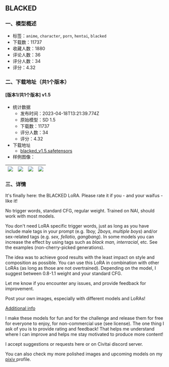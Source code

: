## BLACKED
### 一、模型概述

- 标签：`anime`, `character`, `porn`, `hentai`, `blacked`
- 下载数：11737
- 收藏人数：1880
- 评论人数：36
- 评分人数：34
- 评分：4.32

### 二、下载地址（共1个版本）

#### [版本1/共1个版本] v1.5

- 统计数据
  - 发布时间：2023-04-18T13:21:39.774Z
  - 原始模型：SD 1.5
  - 下载数：11737
  - 评分人数：34
  - 评分：4.32
- 下载地址
  - [blacked_v1.5.safetensors](https://civitai.com/api/download/models/48983)
- 样例图像：

| <img src="https://image.civitai.com/xG1nkqKTMzGDvpLrqFT7WA/bdbcbfd9-4cfe-4de6-9ace-9f23cd48b000/width=450/526090.jpeg" /> | <img src="https://image.civitai.com/xG1nkqKTMzGDvpLrqFT7WA/3db5034e-1049-4df8-6172-849216c5ca00/width=450/526097.jpeg" /> | <img src="https://image.civitai.com/xG1nkqKTMzGDvpLrqFT7WA/ee287924-e2d8-4e11-262f-22d766ae5200/width=450/526098.jpeg" /> | <img src="https://image.civitai.com/xG1nkqKTMzGDvpLrqFT7WA/a55990d4-5866-4f3c-0262-018c4081ad00/width=450/526099.jpeg" /> |
| ---- | ---- | ---- | ---- |


### 三、详情
<p>It's finally here: the BLACKED LoRA. Please rate it if you - and your waifus - like it!</p><p>No trigger words, standard CFG, regular weight. Trained on NAI, should work with most models.</p><p>You don't need LoRA specific trigger words, just as long as you have include male tags in your prompt (e.g. <em>1boy, 2boys, multiple boys</em>) and/or sex-related tags (e.g. <em>sex, fellatio, gangbang</em>). In some models you can increase the effect by using tags such as <em>black man, interracial</em>, etc. See the examples (non-cherry-picked generations).</p><p>The idea was to achieve good results with the least impact on style and composition as possible. You can use this LoRA in combination with other LoRAs (as long as those are not overtrained). Depending on the model, I suggest between 0.8-1.1 weight and your standard CFG.</p><p>Let me know if you encounter any issues, and provide feedback for improvement.</p><p>Post your own images, especially with different models and LoRAs!</p><p><u>Additional info</u></p><p>I make these models for fun and for the challenge and release them for free for everyone to enjoy, for non-commercial use (see license). The one thing I ask of you is to provide rating and feedback! That helps me understand where I can improve and helps me stay motivated to produce more content!</p><p>I accept suggestions or requests here or on Civitai discord server.</p><p>You can also check my more polished images and upcoming models on my <a target="_blank" rel="ugc" href="https://www.pixiv.net/en/users/25545070">pixiv </a>profile.</p>